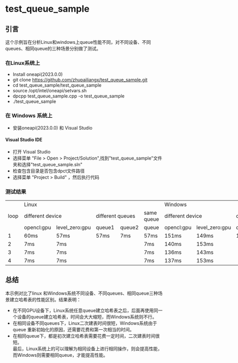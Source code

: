 # test_queue_sample
## 引言
这个示例旨在分析Linux和windows上queue性能不同，对不同设备、不同queues、相同queue的三种场景分别做了测试。

### 在Linux系统上
* Install oneapi(2023.0.0)
* git clone https://github.com/zhupailiangx/test_queue_sample.git
* cd test_queue_sample/test_queue_sample
* source /opt/intel/oneapi/setvars.sh
* dpcpp test_queue_sample.cpp -o test_queue_sample
* ./test_queue_sample

### 在 Windows 系统上
* 安装oneapi(2023.0.0) 和 Visual Studio

#### Visual Studio IDE
* 打开 Visual Studio
* 选择菜单 "File > Open > Project/Solution",找到"test_queue_sample"文件夹和选择"test_queue_sample.sln"
* 检查包含目录是否包含dpct文件路径
* 选择菜单 "Project > Build" ，然后执行代码
     

### 测试结果  
<body link="#0563C1" vlink="#954F72">

<table border=0 cellpadding=0 cellspacing=0 width=936 style='border-collapse:
 collapse;table-layout:fixed;width:702pt'>
 <col width=64 style='width:48pt'>
 <col width=108 span=2 style='mso-width-source:userset;mso-width-alt:3949;
 width:81pt'>
 <col width=113 style='mso-width-source:userset;mso-width-alt:4132;width:85pt'>
 <col width=83 span=2 style='mso-width-source:userset;mso-width-alt:3035;
 width:62pt'>
 <col width=76 style='mso-width-source:userset;mso-width-alt:2779;width:57pt'>
 <col width=100 style='mso-width-source:userset;mso-width-alt:3657;width:75pt'>
 <col width=64 style='width:48pt'>
 <col width=54 style='mso-width-source:userset;mso-width-alt:1974;width:41pt'>
 <col width=83 style='mso-width-source:userset;mso-width-alt:3035;width:62pt'>
 <tr height=20 style='height:15.0pt'>
  <td rowspan=3 height=60 class=xl65 width=64 style='height:45.0pt;width:48pt'>loop</td>
  <td colspan=5 class=xl65 width=495 style='border-left:none;width:371pt'>Linux</td>
  <td colspan=5 class=xl65 width=377 style='border-left:none;width:283pt'>Windows</td>
 </tr>
 <tr height=20 style='height:15.0pt'>
  <td colspan=2 height=20 class=xl65 style='height:15.0pt;border-left:none'>different
  device</td>
  <td colspan=2 class=xl65 style='border-left:none'>different queues</td>
  <td class=xl65 style='border-top:none;border-left:none'>same queue</td>
  <td colspan=2 class=xl65 style='border-left:none'>different device</td>
  <td colspan=2 class=xl65 style='border-left:none'>different queues</td>
  <td class=xl65 style='border-top:none;border-left:none'>same queue</td>
 </tr>
 <tr height=20 style='height:15.0pt'>
  <td height=20 class=xl65 style='height:15.0pt;border-top:none;border-left:
  none'>opencl:gpu</td>
  <td class=xl65 style='border-top:none;border-left:none'>level_zero:gpu</td>
  <td class=xl65 style='border-top:none;border-left:none'>queue1</td>
  <td class=xl65 style='border-top:none;border-left:none'>queue2</td>
  <td class=xl65 style='border-top:none;border-left:none'>queue</td>
  <td class=xl65 style='border-top:none;border-left:none'>opencl:gpu</td>
  <td class=xl65 style='border-top:none;border-left:none'>level_zero:gpu</td>
  <td class=xl65 style='border-top:none;border-left:none'>queue1</td>
  <td class=xl65 style='border-top:none;border-left:none'>queue2</td>
  <td class=xl65 style='border-top:none;border-left:none'>queue</td>
 </tr>
 <tr height=20 style='height:15.0pt'>
  <td height=20 class=xl65 style='height:15.0pt;border-top:none'>1</td>
  <td class=xl65 style='border-top:none;border-left:none'>60ms</td>
  <td class=xl65 style='border-top:none;border-left:none'>57ms</td>
  <td class=xl65 style='border-top:none;border-left:none'>57ms</td>
  <td class=xl65 style='border-top:none;border-left:none'>7ms</td>
  <td class=xl65 style='border-top:none;border-left:none'>57ms</td>
  <td class=xl65 style='border-top:none;border-left:none'>151ms</td>
  <td class=xl65 style='border-top:none;border-left:none'>149ms</td>
  <td class=xl65 style='border-top:none;border-left:none'>122ms</td>
  <td class=xl65 style='border-top:none;border-left:none'>132ms</td>
  <td class=xl65 style='border-top:none;border-left:none'>132ms</td>
 </tr>
 <tr height=20 style='height:15.0pt'>
  <td height=20 class=xl65 style='height:15.0pt;border-top:none'>2</td>
  <td class=xl65 style='border-top:none;border-left:none'>7ms</td>
  <td class=xl65 style='border-top:none;border-left:none'>7ms</td>
  <td class=xl65 style='border-top:none;border-left:none'>&nbsp;</td>
  <td class=xl65 style='border-top:none;border-left:none'>&nbsp;</td>
  <td class=xl65 style='border-top:none;border-left:none'>7ms</td>
  <td class=xl65 style='border-top:none;border-left:none'>140ms</td>
  <td class=xl65 style='border-top:none;border-left:none'>153ms</td>
  <td class=xl65 style='border-top:none;border-left:none'>&nbsp;</td>
  <td class=xl65 style='border-top:none;border-left:none'>&nbsp;</td>
  <td class=xl65 style='border-top:none;border-left:none'>3ms</td>
 </tr>
 <tr height=20 style='height:15.0pt'>
  <td height=20 class=xl65 style='height:15.0pt;border-top:none'>3</td>
  <td class=xl65 style='border-top:none;border-left:none'>7ms</td>
  <td class=xl65 style='border-top:none;border-left:none'>7ms</td>
  <td class=xl65 style='border-top:none;border-left:none'>&nbsp;</td>
  <td class=xl65 style='border-top:none;border-left:none'>&nbsp;</td>
  <td class=xl65 style='border-top:none;border-left:none'>7ms</td>
  <td class=xl65 style='border-top:none;border-left:none'>136ms</td>
  <td class=xl65 style='border-top:none;border-left:none'>143ms</td>
  <td class=xl65 style='border-top:none;border-left:none'>&nbsp;</td>
  <td class=xl65 style='border-top:none;border-left:none'>&nbsp;</td>
  <td class=xl65 style='border-top:none;border-left:none'>3ms</td>
 </tr>
 <tr height=20 style='height:15.0pt'>
  <td height=20 class=xl65 style='height:15.0pt;border-top:none'>4</td>
  <td class=xl65 style='border-top:none;border-left:none'>7ms</td>
  <td class=xl65 style='border-top:none;border-left:none'>7ms</td>
  <td class=xl65 style='border-top:none;border-left:none'>&nbsp;</td>
  <td class=xl65 style='border-top:none;border-left:none'>&nbsp;</td>
  <td class=xl65 style='border-top:none;border-left:none'>7ms</td>
  <td class=xl65 style='border-top:none;border-left:none'>137ms</td>
  <td class=xl65 style='border-top:none;border-left:none'>153ms</td>
  <td class=xl65 style='border-top:none;border-left:none'>&nbsp;</td>
  <td class=xl65 style='border-top:none;border-left:none'>&nbsp;</td>
  <td class=xl65 style='border-top:none;border-left:none'>2ms</td>
 </tr>
 <![if supportMisalignedColumns]>
 <tr height=0 style='display:none'>
  <td width=64 style='width:48pt'></td>
  <td width=108 style='width:81pt'></td>
  <td width=108 style='width:81pt'></td>
  <td width=113 style='width:85pt'></td>
  <td width=83 style='width:62pt'></td>
  <td width=83 style='width:62pt'></td>
  <td width=76 style='width:57pt'></td>
  <td width=100 style='width:75pt'></td>
  <td width=64 style='width:48pt'></td>
  <td width=54 style='width:41pt'></td>
  <td width=83 style='width:62pt'></td>
 </tr>
 <![endif]>
</table>



## 总结
本示例对比了linux 和Windows系统不同设备、不同queues、相同queue三种场景建立哈希表的性能区别。结果表明：
* 在不同GPU设备下，Linux系统任意queue建立哈希表之后，后面再使用同一个设备的queue建立哈希表，时间会大大缩短，而Windows系统则不行。
* 在相同设备不同queues下，Linux二次建表时间很短，Windows系统由于queue 重新初始化的原因，还需要花费和第一次相当的时间。
* 在相同queue下，都是初次建立哈希表需要花费一定时间，二次建表时间很短。\
最后，Linux系统上的可以理解为相同设备上进行相同操作，则会提高性能，而Windows则需要相同queue，才能提高性能。
